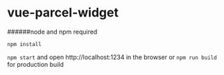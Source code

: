 # vue-parcel-widget

######node and npm required

`npm install`

`npm start` and open http://localhost:1234 in the browser or `npm run build` for production build
